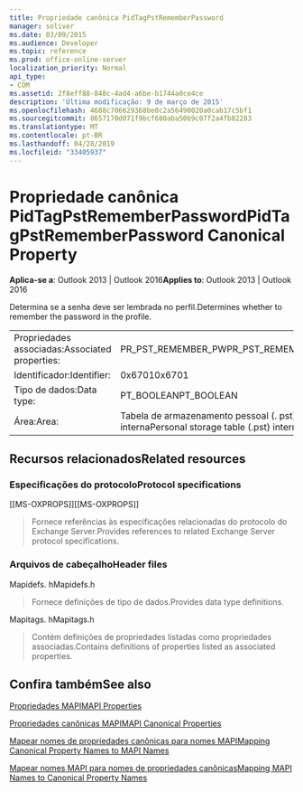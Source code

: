 ```yaml
---
title: Propriedade canônica PidTagPstRememberPassword
manager: soliver
ms.date: 03/09/2015
ms.audience: Developer
ms.topic: reference
ms.prod: office-online-server
localization_priority: Normal
api_type:
- COM
ms.assetid: 2f8eff88-848c-4ad4-a6be-b1744a0ce4ce
description: 'Última modificação: 9 de março de 2015'
ms.openlocfilehash: 4688c706629368be0c2a56490020a0cab17c5bf1
ms.sourcegitcommit: 8657170d071f9bcf680aba50b9c07f2a4fb82283
ms.translationtype: MT
ms.contentlocale: pt-BR
ms.lasthandoff: 04/28/2019
ms.locfileid: "33405937"
---
```

# <a name="pidtagpstrememberpassword-canonical-property"></a><span data-ttu-id="4b44d-103">Propriedade canônica PidTagPstRememberPassword</span><span class="sxs-lookup"><span data-stu-id="4b44d-103">PidTagPstRememberPassword Canonical Property</span></span>

  
  
<span data-ttu-id="4b44d-104">**Aplica-se a**: Outlook 2013 | Outlook 2016</span><span class="sxs-lookup"><span data-stu-id="4b44d-104">**Applies to**: Outlook 2013 | Outlook 2016</span></span> 
  
<span data-ttu-id="4b44d-105">Determina se a senha deve ser lembrada no perfil.</span><span class="sxs-lookup"><span data-stu-id="4b44d-105">Determines whether to remember the password in the profile.</span></span>
  
|||
|:-----|:-----|
|<span data-ttu-id="4b44d-106">Propriedades associadas:</span><span class="sxs-lookup"><span data-stu-id="4b44d-106">Associated properties:</span></span>  <br/> |<span data-ttu-id="4b44d-107">PR_PST_REMEMBER_PW</span><span class="sxs-lookup"><span data-stu-id="4b44d-107">PR_PST_REMEMBER_PW</span></span>  <br/> |
|<span data-ttu-id="4b44d-108">Identificador:</span><span class="sxs-lookup"><span data-stu-id="4b44d-108">Identifier:</span></span>  <br/> |<span data-ttu-id="4b44d-109">0x6701</span><span class="sxs-lookup"><span data-stu-id="4b44d-109">0x6701</span></span>  <br/> |
|<span data-ttu-id="4b44d-110">Tipo de dados:</span><span class="sxs-lookup"><span data-stu-id="4b44d-110">Data type:</span></span>  <br/> |<span data-ttu-id="4b44d-111">PT_BOOLEAN</span><span class="sxs-lookup"><span data-stu-id="4b44d-111">PT_BOOLEAN</span></span>  <br/> |
|<span data-ttu-id="4b44d-112">Área:</span><span class="sxs-lookup"><span data-stu-id="4b44d-112">Area:</span></span>  <br/> |<span data-ttu-id="4b44d-113">Tabela de armazenamento pessoal (. pst) interna</span><span class="sxs-lookup"><span data-stu-id="4b44d-113">Personal storage table (.pst) internal</span></span>  <br/> |
   
## <a name="related-resources"></a><span data-ttu-id="4b44d-114">Recursos relacionados</span><span class="sxs-lookup"><span data-stu-id="4b44d-114">Related resources</span></span>

### <a name="protocol-specifications"></a><span data-ttu-id="4b44d-115">Especificações do protocolo</span><span class="sxs-lookup"><span data-stu-id="4b44d-115">Protocol specifications</span></span>

<span data-ttu-id="4b44d-116">[[MS-OXPROPS]]</span><span class="sxs-lookup"><span data-stu-id="4b44d-116">[[MS-OXPROPS]]</span></span> 
  
> <span data-ttu-id="4b44d-117">Fornece referências às especificações relacionadas do protocolo do Exchange Server.</span><span class="sxs-lookup"><span data-stu-id="4b44d-117">Provides references to related Exchange Server protocol specifications.</span></span>
    
### <a name="header-files"></a><span data-ttu-id="4b44d-118">Arquivos de cabeçalho</span><span class="sxs-lookup"><span data-stu-id="4b44d-118">Header files</span></span>

<span data-ttu-id="4b44d-119">Mapidefs. h</span><span class="sxs-lookup"><span data-stu-id="4b44d-119">Mapidefs.h</span></span>
  
> <span data-ttu-id="4b44d-120">Fornece definições de tipo de dados.</span><span class="sxs-lookup"><span data-stu-id="4b44d-120">Provides data type definitions.</span></span>
    
<span data-ttu-id="4b44d-121">Mapitags. h</span><span class="sxs-lookup"><span data-stu-id="4b44d-121">Mapitags.h</span></span>
  
> <span data-ttu-id="4b44d-122">Contém definições de propriedades listadas como propriedades associadas.</span><span class="sxs-lookup"><span data-stu-id="4b44d-122">Contains definitions of properties listed as associated properties.</span></span>
    
## <a name="see-also"></a><span data-ttu-id="4b44d-123">Confira também</span><span class="sxs-lookup"><span data-stu-id="4b44d-123">See also</span></span>



[<span data-ttu-id="4b44d-124">Propriedades MAPI</span><span class="sxs-lookup"><span data-stu-id="4b44d-124">MAPI Properties</span></span>](mapi-properties.md)
  
[<span data-ttu-id="4b44d-125">Propriedades canônicas MAPI</span><span class="sxs-lookup"><span data-stu-id="4b44d-125">MAPI Canonical Properties</span></span>](mapi-canonical-properties.md)
  
[<span data-ttu-id="4b44d-126">Mapear nomes de propriedades canônicas para nomes MAPI</span><span class="sxs-lookup"><span data-stu-id="4b44d-126">Mapping Canonical Property Names to MAPI Names</span></span>](mapping-canonical-property-names-to-mapi-names.md)
  
[<span data-ttu-id="4b44d-127">Mapear nomes MAPI para nomes de propriedades canônicas</span><span class="sxs-lookup"><span data-stu-id="4b44d-127">Mapping MAPI Names to Canonical Property Names</span></span>](mapping-mapi-names-to-canonical-property-names.md)

